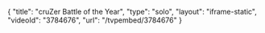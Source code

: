 {
    "title": "cruZer Battle of the Year",
    "type": "solo",
    "layout": "iframe-static",
    "videoId": "3784676",
    "url": "\/tvpembed\/3784676"
}